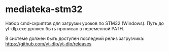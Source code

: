 # mediateka-stm32

Набор cmd-скриптов для загрузки уроков по STM32 (Windows).
Путь до yt-dlp.exe должен быть прописан в переменной PATH.

В системе должен быть доступен последний релиз загрузчика: https://github.com/yt-dlp/yt-dlp/releases
